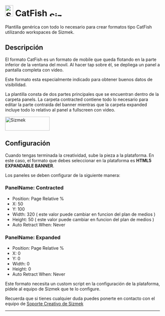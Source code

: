 # <a href="https://platform.mediamind.com"><img src="http://www.sizmek.es/eb/users/javiegido_/__logos/HTML5.png" alt="Sizmek" width="26" height="36" /></a> CatFish <a href="https://platform.mediamind.com"><img src="http://www.sizmek.es/eb/users/javiegido_/__logos/logo-dark.png" alt="Sizmek" width="57" height="15" /></a>

Plantilla genérica con todo lo necesario para crear formatos tipo CatFish utilizando workspaces de Sizmek.

## Descripción

El formato CatFish es un formato de mobile que queda flotando en la parte inferior de la ventana del movil. Al hacer tap sobre él, se depliega un panel a pantalla completa con video.

Este formato esta especialmente indicado para obtener buenos datos de visibilidad.

La plantilla consta de dos partes principales que se encuentran dentro de la carpeta panels. La carpeta contracted contiene todo lo necesario para editar la parte contraida del banner mientras que la carpeta expanded incluye todo lo relativo al panel a fullscreen con video.

<a href="http://www.sizmek.es/eb/users/javiegido_/__Demos/CatFish/demo.mp4"><img src="http://www.sizmek.es/eb/users/javiegido_/__Demos/CatFish/verDemo.png" alt="Sizmek" width="145" height="45" /></a>

## Configuración

Cuando tengas terminada la creatividad, sube la pieza a la plataforma. En este caso, el formato que debes seleccionar en la plataforma es **HTML5 EXPANDABLE BANNER**.

Los paneles se deben configurar de la siguiente manera:

### PanelName: Contracted

-   Position: Page Relative %
-   X: 50
-   Y: 100
-   Width: 320 ( este valor puede cambiar en funcion del plan de medios )
-   Height: 50 ( este valor puede cambiar en funcion del plan de medios )
-   Auto Retract When: Never

### PanelName: Expanded

-   Position: Page Relative %
-   X: 0
-   Y: 0
-   Width: 0
-   Height: 0
-   Auto Retract When: Never

Este formato necesita un custom script en la configuración de la plataforma, pídele al equipo de Sizmek que te lo configure.

Recuerda que si tienes cualquier duda puedes ponerte en contacto con el equipo de <a href="mailto:creativesupport-spain@sizmek.com">Soporte Creativo de Sizmek</a>

---
